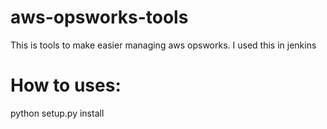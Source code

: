 aws-opsworks-tools
==================

This is tools to make easier managing aws opsworks. I used this in jenkins


How to uses:
============
python setup.py install

